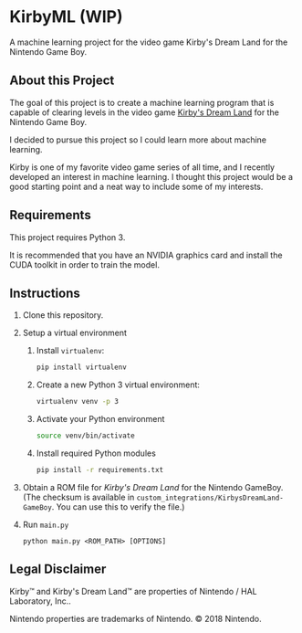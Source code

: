 # KirbyML (WIP)
A machine learning project for the video game Kirby's Dream Land for the Nintendo Game Boy.

## About this Project
The goal of this project is to create a machine learning program that is capable of clearing levels in the video game [Kirby's Dream Land](https://en.wikipedia.org/wiki/Kirby%27s_Dream_Land) for the Nintendo Game Boy.

I decided to pursue this project so I could learn more about machine learning.

Kirby is one of my favorite video game series of all time, and I recently developed an interest in machine learning. I thought this project would be a good starting point and a neat way to include some of my interests. 

## Requirements

This project requires Python 3.

It is recommended that you have an NVIDIA graphics card and install the CUDA toolkit in order to train the model.

## Instructions

1. Clone this repository.
2. Setup a virtual environment
    1. Install `virtualenv`:
        ```bash
        pip install virtualenv
        ```

    2. Create a new Python 3 virtual environment:
        ```bash
        virtualenv venv -p 3
        ```

    3. Activate your Python environment
        ```bash
        source venv/bin/activate
        ```
        
    4. Install required Python modules
        ```bash
        pip install -r requirements.txt
        ```

3. Obtain a ROM file for *Kirby's Dream Land* for the Nintendo GameBoy. (The checksum is available in `custom_integrations/KirbysDreamLand-GameBoy`. You can use this to verify the file.)

4. Run `main.py`
    ```
    python main.py <ROM_PATH> [OPTIONS]
    ```




## Legal Disclaimer
Kirby&trade; and Kirby's Dream Land&trade; are properties of Nintendo / HAL Laboratory, Inc.. 

Nintendo properties are trademarks of Nintendo. © 2018 Nintendo.
